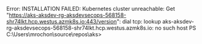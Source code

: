 Error: INSTALLATION FAILED: Kubernetes cluster unreachable: Get "https://aks-aksdev-rg-aksdevsecops-568158-shr74lkt.hcp.westus.azmk8s.io:443/version": dial tcp: lookup aks-aksdev-rg-aksdevsecops-568158-shr74lkt.hcp.westus.azmk8s.io: no such host
PS C:\Users\mrochon\source\repos\aks>
